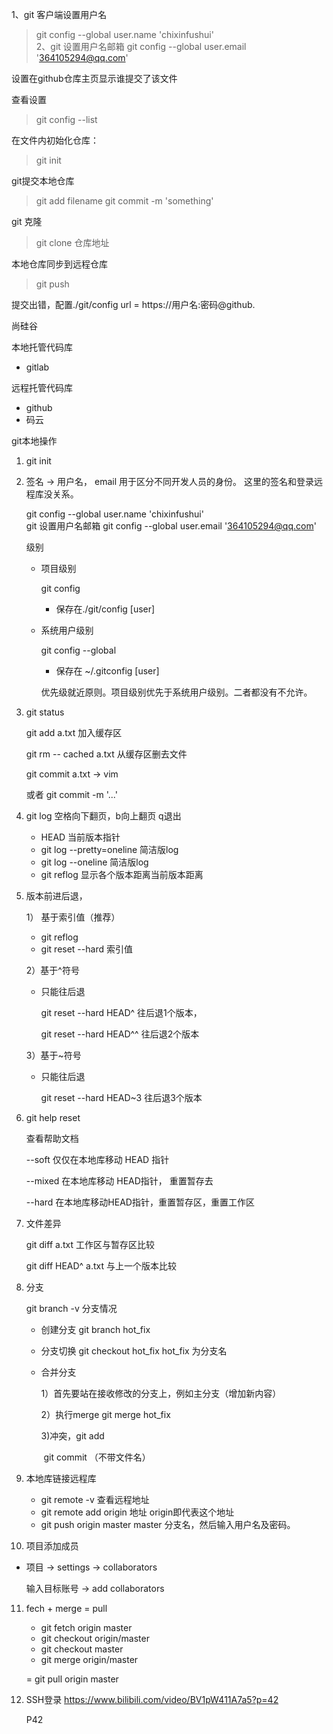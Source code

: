 1、git 客户端设置用户名
   >git config --global user.name 'chixinfushui'  
   >2、git 设置用户名邮箱
   >git config --global user.email '364105294@qq.com'

设置在github仓库主页显示谁提交了该文件

查看设置
>git config --list

在文件内初始化仓库：
>git init

git提交本地仓库
>git add filename
>git commit -m 'something'

git 克隆
>git clone 仓库地址

本地仓库同步到远程仓库
>git push


提交出错，配置./git/config
url = https://用户名:密码@github.





尚硅谷

本地托管代码库

- gitlab

远程托管代码库

- github
- 码云



git本地操作

1. git init

2. 签名   ->  用户名， email    用于区分不同开发人员的身份。   这里的签名和登录远程库没关系。

   git config --global user.name 'chixinfushui'  
   git 设置用户名邮箱
   git config --global user.email '364105294@qq.com'

   级别  

   - 项目级别

     git config

     - 保存在./git/config    [user]

   - 系统用户级别

     git config --global

     - 保存在  ~/.gitconfig   [user]

     优先级就近原则。项目级别优先于系统用户级别。二者都没有不允许。

3. git status

   git add a.txt       加入缓存区

   git rm -- cached a.txt       从缓存区删去文件

   git commit a.txt           ->   vim   

   或者 git commit -m '...'

4. git log       空格向下翻页，b向上翻页 q退出

   - HEAD 当前版本指针
   - git log --pretty=oneline   简洁版log
   - git log --oneline   简洁版log
   - git reflog    显示各个版本距离当前版本距离

5. 版本前进后退，

   1） 基于索引值（推荐）

   - git reflog
   - git reset --hard 索引值

   2）基于^符号

   - 只能往后退 

     git reset --hard HEAD^    往后退1个版本，

     git reset --hard HEAD^^  往后退2个版本

   3）基于~符号

   - 只能往后退

     ​git reset --hard HEAD~3   往后退3个版本

6. git help reset 

   查看帮助文档

   --soft   仅仅在本地库移动 HEAD 指针

   --mixed     在本地库移动 HEAD指针， 重置暂存去

   --hard    在本地库移动HEAD指针，重置暂存区，重置工作区

7. 文件差异

   git diff a.txt       工作区与暂存区比较

   git diff HEAD^ a.txt     与上一个版本比较

8. 分支

   git branch -v        分支情况

   - 创建分支      git branch hot_fix

   - 分支切换      git checkout  hot_fix                  hot_fix   为分支名

   - 合并分支      

     1）首先要站在接收修改的分支上，例如主分支（增加新内容）

     2）执行merge           git merge hot_fix

     3)冲突，git add 

     ​              git commit       （不带文件名）

9. 本地库链接远程库

   - git remote -v          查看远程地址
   - git remote add origin 地址                origin即代表这个地址
   - git push origin master                   master    分支名，然后输入用户名及密码。

10. 项目添加成员

   - 项目  -> settings   ->    collaborators

     输入目标账号   ->   add collaborators

11. fech + merge = pull

    - git fetch origin master
    - git checkout origin/master
    - git checkout master
    - git merge origin/master

    =     git pull origin master

12. SSH登录   <https://www.bilibili.com/video/BV1pW411A7a5?p=42>               

    P42